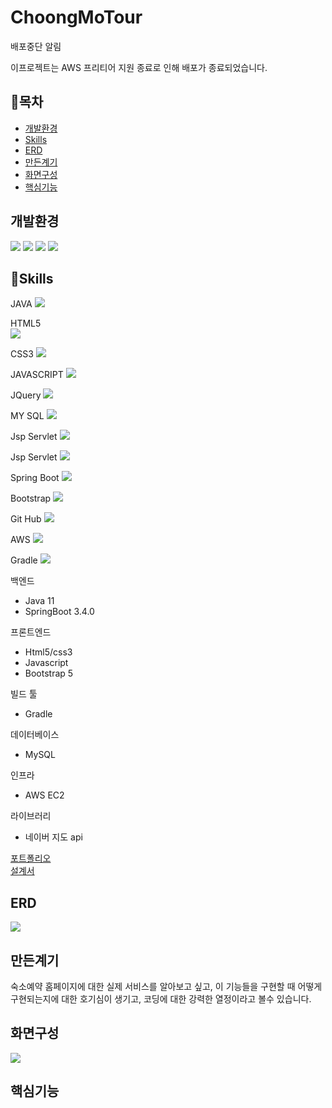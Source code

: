 # ChoongMoTour

배포중단 알림

이프로젝트는 AWS 프리티어 지원 종료로 인해 배포가 종료되었습니다.

## 📖목차
  * [개발환경](#개발환경) <br>
  * [Skills](#Skills)<br>
  * [ERD](#ERD)<br>
  * [만든계기](#만든계기)<br>
  * [화면구성](#화면구성)<br>
  * [핵심기능](#핵심기능)<br>

## 개발환경
<img src="https://img.shields.io/badge/Spring-6DB33F?style=flat-square&logo=Spring&logoColor=black"/>
<img src="https://img.shields.io/badge/MySQL-4479A1?style=flat-square&logo=MySQL&logoColor=white"/>
<img src="https://img.shields.io/badge/sourcetree-0052CC?style=flat-square&logo=sourcetree&logoColor=black"/>
<img src="https://img.shields.io/badge/intellijidea-000000?style=flat-square&logo=intellijidea&logoColor=white"/> 


## 💪Skills
 JAVA
 <img src="https://img.shields.io/badge/JAVA-4479A1?style=flat-square&logo=JAVA&logoColor=white"/>
  
 HTML5  
<img src="https://img.shields.io/badge/HTML5-E34F26?style=flat-square&logo=HTML5&logoColor=white"/>
 
 CSS3
 <img src="https://img.shields.io/badge/CSS3-1572B6?style=flat-square&logo=CSS3&logoColor=white"/>
  
JAVASCRIPT 
<img src="https://img.shields.io/badge/JavaScript-F7DF1E?style=flat-square&logo=JavaScript&logoColor=white"/>
  
JQuery
<img src="https://img.shields.io/badge/jQuery-0769AD?style=flat-square&logo=jQuery&logoColor=white"/>
  
MY SQL
<img src="https://img.shields.io/badge/MySQL-4479A1?style=flat-square&logo=MySQL&logoColor=white"/>
  
Jsp Servlet
<img src="https://img.shields.io/badge/JSP Servlet-232F3E?style=flat-square&logo=JSP Servlet&logoColor=white"/>
  
Jsp Servlet
<img src="https://img.shields.io/badge/JSP Servlet-232F3E?style=flat-square&logo=JSP Servlet&logoColor=white"/>
   
Spring Boot
<img src="https://img.shields.io/badge/Spring Boot-6DB33F?style=flat-square&logo=Spring Boot&logoColor=white"/>
  
Bootstrap
<img src="https://img.shields.io/badge/Bootstrap-7952B3?style=flat-square&logo=Bootstrap&logoColor=white"/>

Git Hub
<img src="https://img.shields.io/badge/GitHub-181717?style=flat-square&logo=GitHub&logoColor=white"/>
  
AWS
<img src="https://img.shields.io/badge/aws-232F3E?style=flat-square&logo=amazonwebservices&logoColor=white"/>

Gradle
<img src="https://img.shields.io/badge/Gradle-02303A?style=flat-square&logo=Gradle&logoColor=white"/>

백엔드
* Java 11
* SpringBoot 3.4.0

프론트엔드
* Html5/css3
* Javascript
* Bootstrap 5

빌드 툴
* Gradle

데이터베이스
* MySQL

인프라
* AWS EC2

라이브러리
* 네이버 지도 api 

<a href="https://www.miricanvas.com/v/118g5f1">포트폴리오</a><br>
<a href="https://docs.google.com/spreadsheets/d/1ulS-dG7vU--vupX4izbBoyuIOq97HsWBosX10JA7HQY/edit?gid=0#gid=0">설계서</a>

## ERD
<img src="https://img1.daumcdn.net/thumb/R1280x0/?scode=mtistory2&fname=https%3A%2F%2Fblog.kakaocdn.net%2Fdn%2Frb1rh%2FbtsKYZ1T2yP%2FPU04qbTXg4AZEjVe2FUcoK%2Fimg.png"/>

## 만든계기
숙소예약 홈페이지에 대한 실제 서비스를 알아보고 싶고, 이 기능들을 구현할 때 어떻게 구현되는지에 대한 호기심이 생기고, 코딩에 대한 강력한 열정이라고 볼수 있습니다.

## 화면구성
<img src="https://img1.daumcdn.net/thumb/R1280x0/?scode=mtistory2&fname=https%3A%2F%2Fblog.kakaocdn.net%2Fdn%2FbCOBAp%2FbtsnjbeuWCp%2Fewmvs6ohpsUkmgESBy0Qx1%2Fimg.png"/>

## 핵심기능

